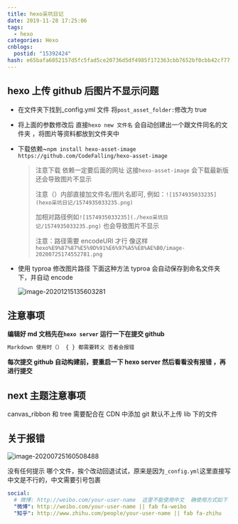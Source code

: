 ```yaml
---
title: hexo采坑日记
date: 2019-11-28 17:25:06
tags:
  - hexo
categories: Hexo
cnblogs:
  postid: "15392424"
hash: e65bafa6052157d5fc5fad5ce20736d5df4985f172363cbb7652bf0cbb42cf77
---
```


## hexo 上传 github 后图片不显示问题

<!--more-->

- 在文件夹下找到\_config.yml 文件 将`post_asset_folder:`修改为 true

- 将上面的参数修改后 直接`hexo new 文件名` 会自动创建出一个跟文件同名的文件夹 ，将图片等资料都放到文件夹中

- 下载依赖~`npm install hexo-asset-image https://github.com/CodeFalling/hexo-asset-image`

  > 注意下载 依赖一定要后面的网址 这接`hexo-asset-image` 会下载最新版 还会导致图片不显示
  >
  > 注意（）内部直接加文件名/图片名即可, 例如：`![1574935033235](hexo采坑日记/1574935033235.png)`
  >
  > 加相对路径例如`![1574935033235](./hexo采坑日记/1574935033235.png)` 也会导致图片不显示
  >
  > 注意：路径需要 encodeURI 才行 像这样`hexo%E9%87%87%E5%9D%91%E6%97%A5%E8%AE%B0/image-20200725174552781.png`

- 使用 typroa 修改图片路径 下面这种方法 typroa 会自动保存到命名文件夹下，并自动 encode

  ![image-20201215135603281](https://bitbw.top/public/img/my_gallery/image-20201215135603281.png)

## 注意事项

**编辑好 md 文档先在`hexo server` 运行一下在提交 github**

```js
Markdown 使用时（） { } 都需要转义 否者会报错
```

**每次提交 github 自动构建前，要重启一下 hexo server 然后看看没有报错 ，再进行提交**

## next 主题注意事项

canvas_ribbon 和 tree 需要配合在 CDN 中添加 git 默认不上传 lib 下的文件

## 关于报错

![image-20200725160508488](https://bitbw.top/public/img/my_gallery/image-20200725160508488.png)

没有任何提示 哪个文件，挨个改动回退试试，原来是因为`_config.yml`这里直接写中文是不行的，中文需要引号包裹

```yml
social:
  # 微博: http://weibo.com/your-user-name  这里不能使用中文  确使用方式如下  地址后是图标
  "微博": http://weibo.com/your-user-name || fab fa-weibo
  "知乎": http://www.zhihu.com/people/your-user-name || fab fa-zhihu
```

